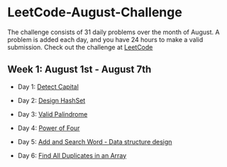 # LeetCode-August-Challenge
The challenge consists of 31 daily problems over the month of August. A problem is added each day, and you have 24 hours to make a valid submission. Check out the challenge at [LeetCode](https://leetcode.com/explore/challenge/card/august-leetcoding-challenge/)

## Week 1: August 1st - August 7th

* Day 1: [Detect Capital](https://leetcode.com/explore/challenge/card/august-leetcoding-challenge/549/week-1-august-1st-august-7th/3409/)

* Day 2: [Design HashSet](https://leetcode.com/explore/challenge/card/august-leetcoding-challenge/549/week-1-august-1st-august-7th/3410/)

* Day 3: [Valid Palindrome](https://leetcode.com/explore/challenge/card/august-leetcoding-challenge/549/week-1-august-1st-august-7th/3411/)

* Day 4: [Power of Four](https://leetcode.com/explore/challenge/card/august-leetcoding-challenge/549/week-1-august-1st-august-7th/3411/)

* Day 5: [Add and Search Word - Data structure design](https://leetcode.com/explore/challenge/card/august-leetcoding-challenge/549/week-1-august-1st-august-7th/3413/)

* Day 6: [Find All Duplicates in an Array](https://leetcode.com/explore/challenge/card/august-leetcoding-challenge/549/week-1-august-1st-august-7th/3414/)
